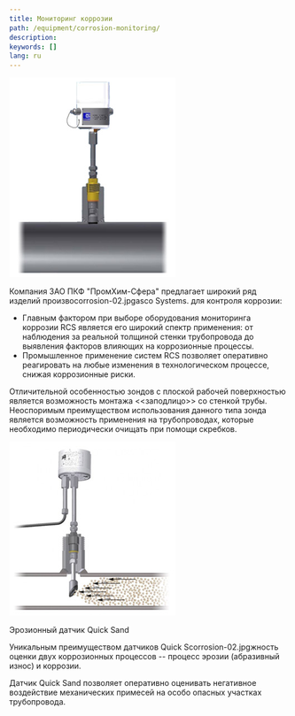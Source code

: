 ```yaml
---
title: Мониторинг коррозии
path: /equipment/corrosion-monitoring/
description:
keywords: []
lang: ru
---
```


![Мониторинг коррозии](./corrosion-02.jpg)

Компания ЗАО ПКФ "ПромХим-Сфера" предлагает широкий ряд изделий произвоcorrosion-02.jpgasco Systems. для контроля коррозии:
* Главным фактором при выборе оборудования мониторинга коррозии RCS является его широкий спектр применения: от наблюдения за реальной толщиной стенки трубопровода до выявления факторов влияющих на коррозионные процессы.
* Промышленное применение систем RCS позволяет оперативно реагировать на любые изменения в технологическом процессе, снижая коррозионные риски.

Отличительной особенностью зондов с плоской рабочей поверхностью является возможность монтажа <<заподлицо>> со стенкой трубы. Неоспоримым преимуществом использования данного типа зонда является возможность применения на трубопроводах, которые необходимо периодически очищать при помощи скребков.

![Мониторинг коррозии](./corrosion-01.jpg)

Эрозионный датчик Quick Sand

Уникальным преимуществом датчиков Quick Scorrosion-02.jpgжность оценки двух коррозионных процессов -- процесс эрозии (абразивный износ) и коррозии.

Датчик Quick Sand позволяет оперативно оценивать негативное воздействие механических примесей на особо опасных участках трубопровода.
